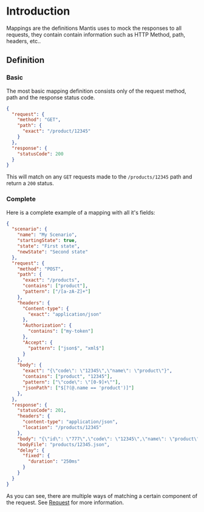 # Introduction

Mappings are the definitions Mantis uses to mock the responses to all requests, they contain contain information such as HTTP Method, path, headers, etc..

## Definition

### Basic 

The most basic mapping definition consists only of the request method, path and the response status code.

``` json
{
  "request": {
    "method": "GET",
    "path": {
      "exact": "/product/12345"
    }
  },
  "response": {
    "statusCode": 200
  }
}
```
This will match on any `GET` requests made to the `/products/12345` path and return a `200` status.

### Complete

Here is a complete example of a mapping with all it's fields:

``` json
{
  "scenario": {
    "name": "My Scenario",
    "startingState": true,
    "state": "First state",
    "newState": "Second state"
  },
  "request": {
    "method": "POST",
    "path": {
      "exact": "/products",
      "contains": ["product"],
      "pattern": ["/[a-zA-Z]+"]
    },
    "headers": {
      "Content-type": {
        "exact": "application/json"
      },
      "Authorization": {
        "contains": ["my-token"]
      },
      "Accept": {
        "pattern": ["json$", "xml$"]
      }
    },
    "body": {
      "exact": "{\"code\": \"12345\",\"name\": \"product\"}",
      "contains": ["product", "12345"],
      "pattern": ["\"code\": \"[0-9]+\""],
      "jsonPath": ["$[?(@.name == 'product')]"]
    },
  },
  "response": {
    "statusCode": 201,
    "headers": {
      "content-type": "application/json",
      "location": "/products/12345"
    },
    "body": "{\"id\": \"777\",\"code\": \"12345\",\"name\": \"product\"}",
    "bodyFile": "products/12345.json",
    "delay": {
      "fixed": {
        "duration": "250ms"
      }
    }
  }
}
```

As you can see, there are multiple ways of matching a certain component of the request. See [Request](request.md) for more information.
